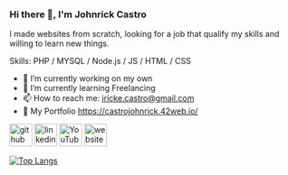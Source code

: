 ### Hi there 👋, I'm Johnrick Castro
I made websites from scratch, looking for a job that qualify my skills and willing to learn new things.

Skills: PHP / MYSQL / Node.js / JS / HTML / CSS

- 🔭 I’m currently working on my own
- 🌱 I’m currently learning Freelancing 
- 📫 How to reach me: jricke.castro@gmail.com 
- 👾 My Portfolio https://castrojohnrick.42web.io/



[<img src='https://cdn.jsdelivr.net/npm/simple-icons@3.0.1/icons/github.svg' alt='github' height='40'>](https://github.com/Sora048)  [<img src='https://cdn.jsdelivr.net/npm/simple-icons@3.0.1/icons/linkedin.svg' alt='linkedin' height='40'>](https://www.linkedin.com/in/https://www.linkedin.com/in/johnrick-castro-73810424a//)  [<img src='https://cdn.jsdelivr.net/npm/simple-icons@3.0.1/icons/youtube.svg' alt='YouTube' height='40'>](https://www.youtube.com/channel/UCyILvD74bnqSUGd2eGEKkBw)  [<img src='https://cdn.jsdelivr.net/npm/simple-icons@3.0.1/icons/icloud.svg' alt='website' height='40'>](https://psu-acc-appoint.epizy.com/)  

[![Top Langs](https://github-readme-stats.vercel.app/api/top-langs/?username=Sora048)](https://github.com/anuraghazra/github-readme-stats)
